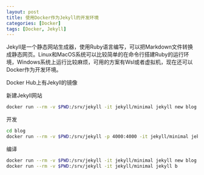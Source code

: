 ```yaml
---
layout: post
title: 使用Docker作为Jekyll的开发环境
categories: [Docker]
tags: [Docker, Jekyll]
---
```


Jekyll是一个静态网站生成器，使用Ruby语言编写，可以把Markdown文件转换成静态网页。Linux和MacOS系统可以比较简单的在命令行搭建Ruby的运行环境，Windows系统上运行比较麻烦，可用的方案有Wsl或者虚拟机，现在还可以Docker作为开发环境。

Docker Hub上有Jekyll的镜像

新建Jekyll网站
```bash
docker run --rm -v $PWD:/srv/jekyll -it jekyll/minimal jekyll new blog
```

开发
```bash
cd blog
docker run --rm -v $PWD:/srv/jekyll -p 4000:4000 -it jekyll/minimal jekyll s -wD
```

编译
```bash
docker run --rm -v $PWD:/srv/jekyll -it jekyll/minimal jekyll new blog
docker run --rm -v $PWD:/srv/jekyll -it jekyll/minimal jekyll b
```
